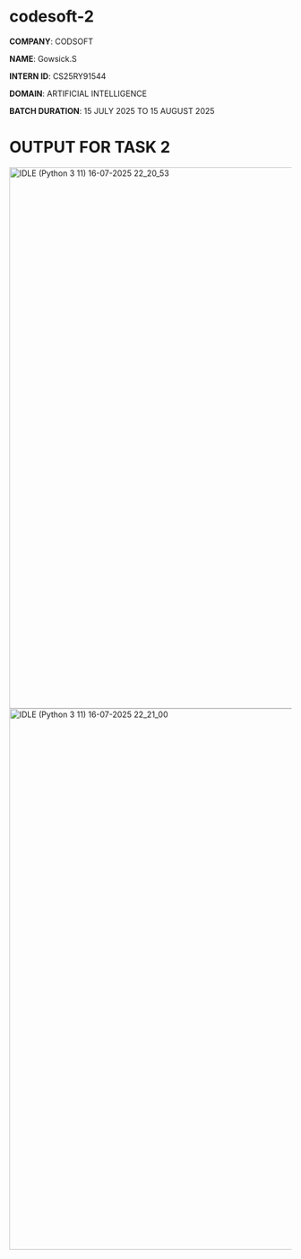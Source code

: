 # codesoft-2

**COMPANY**: CODSOFT

**NAME**: Gowsick.S

**INTERN ID**: CS25RY91544

**DOMAIN**: ARTIFICIAL INTELLIGENCE

**BATCH DURATION**: 15 JULY 2025 TO 15 AUGUST 2025

# OUTPUT FOR TASK 2
<img width="1920" height="965" alt="IDLE (Python 3 11) 16-07-2025 22_20_53" src="https://github.com/user-attachments/assets/261b74c4-1632-4c99-a37d-704fcba59e87" />
<img width="1920" height="965" alt="IDLE (Python 3 11) 16-07-2025 22_21_00" src="https://github.com/user-attachments/assets/96e8fc7f-055d-4848-8b18-8644479ea01f" />

